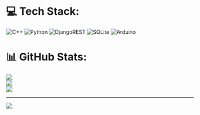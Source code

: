 
# 💻 Tech Stack:
![C++](https://img.shields.io/badge/c++-%2300599C.svg?style=for-the-badge&logo=c%2B%2B&logoColor=white) ![Python](https://img.shields.io/badge/python-3670A0?style=for-the-badge&logo=python&logoColor=ffdd54) ![DjangoREST](https://img.shields.io/badge/DJANGO-REST-ff1709?style=for-the-badge&logo=django&logoColor=white&color=ff1709&labelColor=gray) ![SQLite](https://img.shields.io/badge/sqlite-%2307405e.svg?style=for-the-badge&logo=sqlite&logoColor=white) ![Arduino](https://img.shields.io/badge/-Arduino-00979D?style=for-the-badge&logo=Arduino&logoColor=white)
# 📊 GitHub Stats:
![](https://github-readme-stats.vercel.app/api?username=WWWNINIWWW&theme=dark&hide_border=true&include_all_commits=false&count_private=false)<br/>
![](https://github-readme-streak-stats.herokuapp.com/?user=WWWNINIWWW&theme=dark&hide_border=true)<br/>
![](https://github-readme-stats.vercel.app/api/top-langs/?username=WWWNINIWWW&theme=dark&hide_border=true&include_all_commits=false&count_private=false&layout=compact)

---
[![](https://visitcount.itsvg.in/api?id=WWWNINIWWW&icon=0&color=0)](https://visitcount.itsvg.in)

<!-- Proudly created with GPRM ( https://gprm.itsvg.in ) -->
